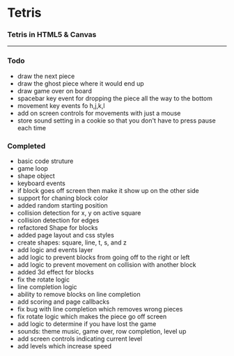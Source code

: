 Tetris
======

### Tetris in HTML5 & Canvas

------

### Todo
- draw the next piece
- draw the ghost piece where it would end up
- draw game over on board
- spacebar key event for dropping the piece all the way to the bottom
- movement key events fo h,j,k,l 
- add on screen controls for movements with just a mouse
- store sound setting in a cookie so that you don't have to press pause each time

### Completed
- basic code struture
- game loop
- shape object
- keyboard events
- if block goes off screen then make it show up on the other side
- support for chaning block color
- added random starting position
- collision detection for x, y on active square
- collision detection for edges
- refactored Shape for blocks
- added page layout and css styles
- create shapes: square, line, t, s, and z
- add logic and events layer
- add logic to prevent blocks from going off to the right or left
- add logic to prevent movement on collision with another block
- added 3d effect for blocks
- fix the rotate logic
- line completion logic
- ability to remove blocks on line completion
- add scoring and page callbacks
- fix bug with line completion which removes wrong pieces
- fix rotate logic which makes the piece go off screen
- add logic to determine if you have lost the game
- sounds: theme music, game over, row completion, level up
- add screen controls indicating current level
- add levels which increase speed
